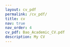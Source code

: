 ```yaml
---
layout: cv_pdf
permalink: /cv_pdf/
title: cv
nav: true
nav_order: 4
cv_pdf: Bao_Academic_CV.pdf
description: My CV
---
```

